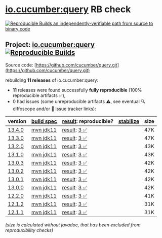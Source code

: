 [io.cucumber:query](https://central.sonatype.com/artifact/io.cucumber/query/versions) RB check
=======

[![Reproducible Builds](https://reproducible-builds.org/images/logos/rb.svg) an independently-verifiable path from source to binary code](https://reproducible-builds.org/)

## Project: [io.cucumber:query](https://central.sonatype.com/artifact/io.cucumber/query/versions) [![Reproducible Builds](https://img.shields.io/endpoint?url=https://raw.githubusercontent.com/jvm-repo-rebuild/reproducible-central/master/content/io/cucumber/query/badge.json)](https://github.com/jvm-repo-rebuild/reproducible-central/blob/master/content/io/cucumber/query/README.md)

Source code: [https://github.com/cucumber/query.git](https://github.com/cucumber/query.git)

rebuilding **11 releases** of io.cucumber:query:
- **11** releases were found successfully **fully reproducible** (100% reproducible artifacts :white_check_mark:),
- 0 had issues (some unreproducible artifacts :warning:, see eventual :mag: diffoscope and/or :memo: issue tracker links):

| version | [build spec](/BUILDSPEC.md) | [result](https://reproducible-builds.org/docs/jvm/): reproducible? | [stabilize](https://github.com/google/oss-rebuild/blob/main/cmd/stabilize/README.md) | size |
| -- | --------- | ------ | ------ | -- |
| [13.4.0](https://central.sonatype.com/artifact/io.cucumber/query/13.4.0/pom) | [mvn jdk11](query-13.4.0.buildspec) | [result](query-13.4.0.buildinfo): [3 :white_check_mark: ](query-13.4.0.buildcompare) | | 47K |
| [13.3.0](https://central.sonatype.com/artifact/io.cucumber/query/13.3.0/pom) | [mvn jdk11](query-13.3.0.buildspec) | [result](query-13.3.0.buildinfo): [3 :white_check_mark: ](query-13.3.0.buildcompare) | | 47K |
| [13.2.0](https://central.sonatype.com/artifact/io.cucumber/query/13.2.0/pom) | [mvn jdk11](query-13.2.0.buildspec) | [result](query-13.2.0.buildinfo): [3 :white_check_mark: ](query-13.2.0.buildcompare) | | 43K |
| [13.1.0](https://central.sonatype.com/artifact/io.cucumber/query/13.1.0/pom) | [mvn jdk11](query-13.1.0.buildspec) | [result](query-13.1.0.buildinfo): [3 :white_check_mark: ](query-13.1.0.buildcompare) | | 43K |
| [13.0.3](https://central.sonatype.com/artifact/io.cucumber/query/13.0.3/pom) | [mvn jdk11](query-13.0.3.buildspec) | [result](query-13.0.3.buildinfo): [3 :white_check_mark: ](query-13.0.3.buildcompare) | | 42K |
| [13.0.2](https://central.sonatype.com/artifact/io.cucumber/query/13.0.2/pom) | [mvn jdk11](query-13.0.2.buildspec) | [result](query-13.0.2.buildinfo): [3 :white_check_mark: ](query-13.0.2.buildcompare) | | 42K |
| [13.0.1](https://central.sonatype.com/artifact/io.cucumber/query/13.0.1/pom) | [mvn jdk11](query-13.0.1.buildspec) | [result](query-13.0.1.buildinfo): [3 :white_check_mark: ](query-13.0.1.buildcompare) | | 42K |
| [13.0.0](https://central.sonatype.com/artifact/io.cucumber/query/13.0.0/pom) | [mvn jdk11](query-13.0.0.buildspec) | [result](query-13.0.0.buildinfo): [3 :white_check_mark: ](query-13.0.0.buildcompare) | | 42K |
| [12.2.0](https://central.sonatype.com/artifact/io.cucumber/query/12.2.0/pom) | [mvn jdk11](query-12.2.0.buildspec) | [result](query-12.2.0.buildinfo): [3 :white_check_mark: ](query-12.2.0.buildcompare) | | 41K |
| [12.1.2](https://central.sonatype.com/artifact/io.cucumber/query/12.1.2/pom) | [mvn jdk11](query-12.1.2.buildspec) | [result](query-12.1.2.buildinfo): [3 :white_check_mark: ](query-12.1.2.buildcompare) | | 31K |
| [12.1.1](https://central.sonatype.com/artifact/io.cucumber/query/12.1.1/pom) | [mvn jdk11](query-12.1.1.buildspec) | [result](query-12.1.1.buildinfo): [3 :white_check_mark: ](query-12.1.1.buildcompare) | | 31K |

<i>(size is calculated without javadoc, that has been excluded from reproducibility checks)</i>
